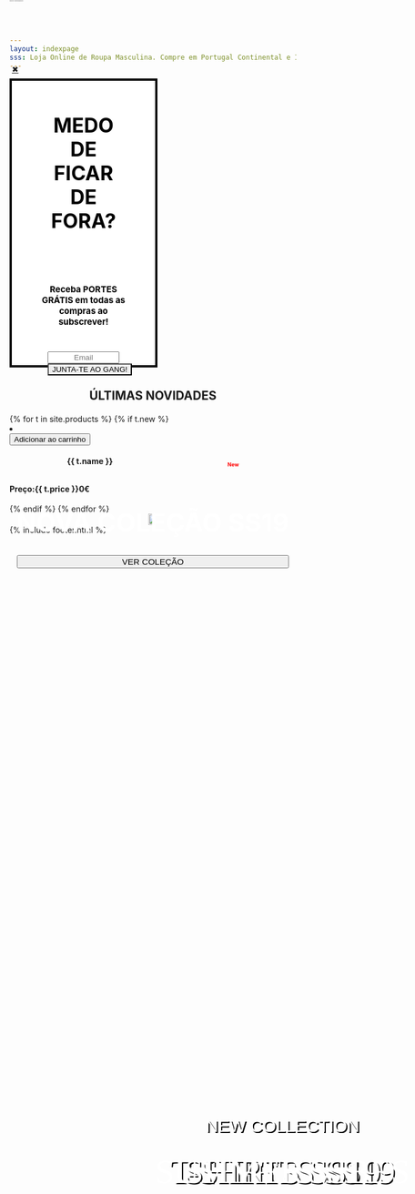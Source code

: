 ```yaml
---
layout: indexpage
sss: Loja Online de Roupa Masculina. Compre em Portugal Continental e Ilhas T-shirts, Camisas, Polos, Casacos e muito mais. Portes grátis para compras superiores a 40€. Encontre a roupa da moda que procura! 
---
```

<div class="popcontain" style="width:100%;">
 <div class="row pop-up" style="width: 50%;">
        <div class="box small-6 large-centered" style="display: flex;
        flex-direction: column;width: 100%;justify-content: center; height: 500px;background-color: white; border: 4px solid black;">
            <a href="#" class="close-button">&#10006;</a>
        <h2 class="textbot sete" style="width:60%;font-size:35px; color: black;align-self: center;padding: 20px 20px 20px 20px;text-align: center;">MEDO DE FICAR DE FORA?</h2>        <h2 class="textbot" style="width:60%;font-size:15px; color: black;align-self: center;padding: 20px 20px 20px 20px;text-align: center;">Receba <bold>PORTES GRÁTIS</bold> em todas as compras ao subscrever!</h2>
<form class="newsletter" style="margin-bottom: 10px; margin-top: 10px;align-self: center;width:50%;display: flex;flex-direction: column;" method="POST" data-netlify="true" action="{{ site.url }}">
    <input class="placek" style="width:100%;text-align: center;" type="email" name="email" placeholder="Email">
    <input type="hidden" name="_after" value="{{ site.url }}">
    <input type="text" name="_honey" value="" style="display:none">
    <div class="like"><input  style="text-align: center;-webkit-appearance: none;" class="certosoquenao" type="submit" name="form-name" value="JUNTA-TE AO GANG!"></div>
</form>  
        </div>
    </div>
</div>


<div id="overlay" class="cover blur-in">

<h1 style="font-size: 1px;z-index: -200; position: absolute; top: 0;">GOGOGO Store - Loja Online de Roupa Masculina</h1>
<div class="wrapper">
  <div class="carousel">
    <div class="inner">
<a href="{{ site.url }}/tshirts" class="slide active"><p class="newcl" style="font-family: 'Montserrat', sans-serif;
  font-weight: thin !important;
    height: 100vh;
    position: absolute;
    top: -50px;
    color: white;
    width: 100%;
    display: flex;
    text-align: center;
    align-items: center;font-size: 30px;justify-content: center;text-shadow: 2px 2px black;">NEW COLLECTION</p><br><p class="bottext" style="font-family: 'Playfair Display', serif;
    height: 100vh;
    position: absolute;
    top: 0;
    color: white;
    width: 100%;
    display: flex;
    text-align: center;
    align-items: center;font-size: 60px;justify-content: center;text-shadow: 2px 2px black;">T-SHIRTS SS19</p></a>
<a href="{{ site.url }}/camisas" class="slide">
  <p class="newcl" style="font-family: 'Montserrat', sans-serif;
    height: 100vh;
    position: absolute;
    top: -50px;
    color: white;
    width: 100%;
    display: flex;
    text-align: center;
    align-items: center;font-size: 30px;justify-content: center;text-shadow: 2px 2px black;">NEW COLLECTION</p>
<p class="bottext" style="font-family: 'Playfair Display', serif;
    height: 100vh;
    position: absolute;
    top: 0;
    color: white;
    width: 100%;
    display: flex;
    text-align: center;
    align-items: center;font-size: 60px;justify-content: center;text-shadow: 2px 2px black;">SHIRTS SS19</p></a>
    <a href="{{ site.url }}/camisas" class="slide">
  <p class="newcl" style="font-family: 'Montserrat', sans-serif;
  font-weight: thin !important;
    height: 100vh;
    position: absolute;
    top: -50px;
    color: white;
    width: 100%;
    display: flex;
    text-align: center;
    align-items: center;font-size: 30px;justify-content: center;">NEW COLLECTION</p>
<p class="bottext" style="font-family: 'Playfair Display', serif;
    height: 100vh;
    position: absolute;
    top: 0;
    color: white;
    width: 100%;
    display: flex;
    text-align: center;
    align-items: center;font-size: 60px;justify-content: center;">SUMMER VIBES</p></a>
    </div>
    <div class="arrow arrow-left"></div>
    <div class="arrow arrow-right"></div>
  </div>
</div>
<h2 style="text-align: center;text-transform: uppercase;margin: 20px 0 20px 0;">Últimas Novidades</h2>
<div class="sliderx" id="sliderx">
<div class="displayprod slidex" id="slidex" style="">
  {% for t in site.products %}
  {% if t.new %}
   <li data-oozer-filter="{{ t.att }} {{ t.color[0] }} {{ t.color[1] }} {{ t.discrip }}" class="prod item">
  <div class="productplace" >
  <a href="{{ site.url }}/products/{{ t.categoria }}/{{ t.att }}/{{ t.link }}"><img class="productimage" src="{{ t.image }}" data-src="{{ t.image }}" data-hover="{{ t.sec }}" alt=""></a>
    <div class="btn">
      <button class="snipcart-add-item thisbtn"
    data-item-id="{{ t.id }}"
    data-item-name="{{ t.name }}"
    data-item-price="{{ t.price }}"
    data-item-weight="{{ t.weight }}"
    data-item-custom2-name="Tamanho"
    data-item-custom2-options="S|M|L|XL"
    data-item-custom2-required="true"
    data-item-custom3-name="Cor"
    data-item-custom3-options="{{ t.color[0] }}"
    data-item-custom3-required="True"
    data-item-quantity="1"
    data-item-url="{{ site.url }}/products/{{ t.categoria }}/{{ t.att }}/{{ t.link }}"
    data-item-description="{{ t.discrip }}"
    data-item-image="{{ t.image }}">
    Adicionar ao carrinho   
</button>
<h4 class="h4name" style="display: flex;justify-content: space-around;" data-position="{{ t.price }}">{{ t.name }}<p style="color:red;font-size: 9px;">New</p></h4>
      <h4 class="h4price" data-position="{{ t.price }}">Preço:{{ t.price }}0€</h4>
  {% endif %}
  {% endfor %}
</div>
</div>
</li>
</div>
</div>


<div class="bottomdiv" style="align-items:center;width:100%;display: flex;align-content: center;justify-content: center;flex-wrap: wrap;">
  <div class="containshirts" style=" position: absolute;z-index: 100;">
  <div style="justify-content: center;display: flex;flex-direction: column;" class="besttshirts">
<h1 class="botomh1" style="text-transform: uppercase; text-align: center; font-size: 45px;color:white;">Nova Coleção SS19</h1>
<button class="buttonlow submite" style="text-align: center; text-transform: uppercase; color:black; font-size: 15px;" onclick="location.href='{{ site.url }}/tshirts/'" type="button">Ver Coleção</button>
</div>
</div>
<a href="{{ site.url }}/tshirts/" style="display: flex;align-self: center;align-items: center;justify-content: center;"><img style="width:80%;" class="imgbottom" src="/assets/images/tshirtsbannerpic.jpg"></a>
</div>
{% include footer.html %}
</div>
